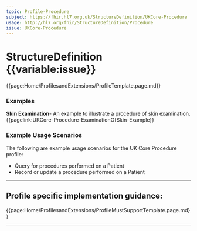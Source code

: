 ```yaml
---
topic: Profile-Procedure
subject: https://fhir.hl7.org.uk/StructureDefinition/UKCore-Procedure
usage: http://hl7.org/fhir/StructureDefinition/Procedure
issue: UKCore-Procedure
---
```

# StructureDefinition {{variable:issue}}

<nocheck>
{{page:Home/ProfilesandExtensions/ProfileTemplate.page.md}}

<div id="Examples" class="tabcontent">
  <h3>Examples</h3>
  <b>Skin Examination</b>- An example to illustrate a procedure of skin examination.<br>
{{pagelink:UKCore-Procedure-ExaminationOfSkin-Example}}
</div>
</nocheck>

<div id="ProfileGuidance">

### Example Usage Scenarios ###
The following are example usage scenarios for the UK Core Procedure profile:

- Query for procedures performed on a Patient
- Record or update a procedure performed on a Patient

<hr class="thickline">

## Profile specific implementation guidance: ##

{{page:Home/ProfilesandExtensions/ProfileMustSupportTemplate.page.md}}

</div>

---